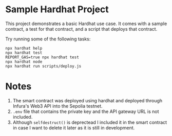 # Sample Hardhat Project

This project demonstrates a basic Hardhat use case. It comes with a sample contract, a test for that contract, and a script that deploys that contract.

Try running some of the following tasks:

```shell
npx hardhat help
npx hardhat test
REPORT_GAS=true npx hardhat test
npx hardhat node
npx hardhat run scripts/deploy.js
```
# Notes
1. The smart contract was deployed using hardhat and deployed through Infura's Web3 API into the Sepolia testnet.
2. `.env` file that contains the private key and the API gateway URL is not included.
3. Although `selfdestruct()` is deprectead I included it in the smart contract in case I want to delete it later as it is still in development.
